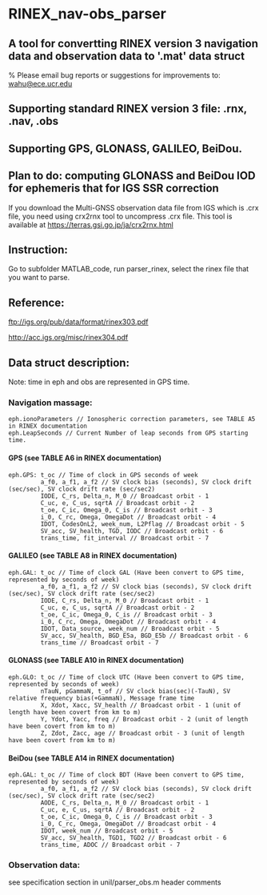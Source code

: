 # RINEX_nav-obs_parser

## A tool for convertting RINEX version 3 navigation data and observation data to '.mat' data struct
% Please email bug reports or suggestions for improvements to: wahu@ece.ucr.edu
## Supporting standard RINEX version 3 file: .rnx, .nav, .obs
## Supporting GPS, GLONASS, GALILEO, BeiDou.
## Plan to do: computing GLONASS and BeiDou IOD for ephemeris that for IGS SSR correction
If you download the Multi-GNSS observation data file from IGS which is .crx file, you need using
crx2rnx tool to uncompress .crx file. This tool is available at https://terras.gsi.go.jp/ja/crx2rnx.html

## Instruction:
  Go to subfolder MATLAB_code, run parser_rinex, select the rinex file that you want to parse.


## Reference: 
ftp://igs.org/pub/data/format/rinex303.pdf

http://acc.igs.org/misc/rinex304.pdf

## Data struct description:
Note: time in eph and obs are represented in GPS time.
### Navigation massage:
    eph.ionoParameters // Ionospheric correction parameters, see TABLE A5 in RINEX documentation
    eph.LeapSeconds // Current Number of leap seconds from GPS starting time.
#### GPS (see TABLE A6 in RINEX documentation)
    eph.GPS: t_oc // Time of clock in GPS seconds of week
             a_f0, a_f1, a_f2 // SV clock bias (seconds), SV clock drift (sec/sec), SV clock drift rate (sec/sec2)
             IODE, C_rs, Delta_n, M_0 // Broadcast orbit - 1
             C_uc, e, C_us, sqrtA // Broadcast orbit - 2
             t_oe, C_ic, Omega_0, C_is // Broadcast orbit - 3
             i_0, C_rc, Omega, OmegaDot // Broadcast orbit - 4
             IDOT, CodesOnL2, week_num, L2Pflag // Broadcast orbit - 5
             SV_acc, SV_health, TGD, IODC // Broadcast orbit - 6
             trans_time, fit_interval // Broadcast orbit - 7
#### GALILEO (see TABLE A8 in RINEX documentation)
    eph.GAL: t_oc // Time of clock GAL (Have been convert to GPS time, represented by seconds of week)
             a_f0, a_f1, a_f2 // SV clock bias (seconds), SV clock drift (sec/sec), SV clock drift rate (sec/sec2)
             IODE, C_rs, Delta_n, M_0 // Broadcast orbit - 1
             C_uc, e, C_us, sqrtA // Broadcast orbit - 2
             t_oe, C_ic, Omega_0, C_is // Broadcast orbit - 3
             i_0, C_rc, Omega, OmegaDot // Broadcast orbit - 4
             IDOT, Data_source, week_num // Broadcast orbit - 5
             SV_acc, SV_health, BGD_E5a, BGD_E5b // Broadcast orbit - 6
             trans_time // Broadcast orbit - 7
#### GLONASS (see TABLE A10 in RINEX documentation)
    eph.GLO: t_oc // Time of clock UTC (Have been convert to GPS time, represented by seconds of week)
             nTauN, pGammaN, t_of // SV clock bias(sec)(-TauN), SV relative frequency bias(+GammaN), Message frame time
             X, Xdot, Xacc, SV_health // Broadcast orbit - 1 (unit of length have been covert from km to m)
             Y, Ydot, Yacc, freq // Broadcast orbit - 2 (unit of length have been covert from km to m)
             Z, Zdot, Zacc, age // Broadcast orbit - 3 (unit of length have been covert from km to m)
#### BeiDou (see TABLE A14 in RINEX documentation)
    eph.GAL: t_oc // Time of clock BDT (Have been convert to GPS time, represented by seconds of week)
             a_f0, a_f1, a_f2 // SV clock bias (seconds), SV clock drift (sec/sec), SV clock drift rate (sec/sec2)
             AODE, C_rs, Delta_n, M_0 // Broadcast orbit - 1
             C_uc, e, C_us, sqrtA // Broadcast orbit - 2
             t_oe, C_ic, Omega_0, C_is // Broadcast orbit - 3
             i_0, C_rc, Omega, OmegaDot // Broadcast orbit - 4
             IDOT, week_num // Broadcast orbit - 5
             SV_acc, SV_health, TGD1, TGD2 // Broadcast orbit - 6
             trans_time, ADOC // Broadcast orbit - 7             

### Observation data:
  see specification section in unil/parser_obs.m header comments
